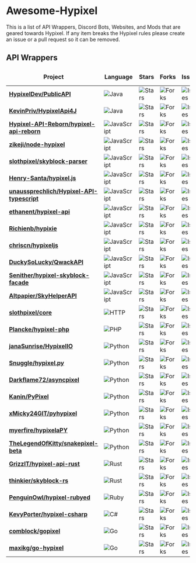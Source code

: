 # Awesome-Hypixel

This is a list of API Wrappers, Discord Bots, Websites, and Mods that are geared towards Hypixel. If any item breaks the Hypixel rules please create an issue or a pull request so it can be removed.

## API Wrappers

<table>
  <thead align="center">
    <tr border: none;>
      <td><b>Project</b></td>
      <td><b>Language</b></td>
      <td><b>Stars</b></td>
      <td><b>Forks</b></td>
      <td><b>Issues</b></td>
      <td><b>Pull requests</b></td>
      <td><b>Last Commit</b></td>
    </tr>
  </thead>
  <tbody>
    <tr>
      <td><a href="https://github.com/HypixelDev/PublicAPI"><b>HypixelDev/PublicAPI</b></a></td>
      <td><img alt="Java" src="https://img.shields.io/badge/java-%23ED8B00.svg?style=flat-square&logo=openjdk&logoColor=white"/></td>
      <td><img alt="Stars" src="https://img.shields.io/github/stars/HypixelDev/PublicAPI?style=flat-square&labelColor=343b41"/></td>
      <td><img alt="Forks" src="https://img.shields.io/github/forks/HypixelDev/PublicAPI?style=flat-square&labelColor=343b41"/></td>
      <td><img alt="Issues" src="https://img.shields.io/github/issues/HypixelDev/PublicAPI?style=flat-square&labelColor=343b41"/></td>
      <td><img alt="Pull Requests" src="https://img.shields.io/github/issues-pr/HypixelDev/PublicAPI?style=flat-square&labelColor=343b41"/></td>
      <td><img alt="Last Commit" src="https://img.shields.io/github/last-commit/HypixelDev/PublicAPI?style=flat-square&labelColor=343b41"></td>
    </tr>
    <tr>
      <td><a href="https://github.com/KevinPriv/HypixelApi4J"><b>KevinPriv/HypixelApi4J</b></a></td>
      <td><img alt="Java" src="https://img.shields.io/badge/java-%23ED8B00.svg?style=flat-square&logo=openjdk&logoColor=white"/></td>
      <td><img alt="Stars" src="https://img.shields.io/github/stars/KevinPriv/HypixelApi4J?style=flat-square&labelColor=343b41"/></td>
      <td><img alt="Forks" src="https://img.shields.io/github/forks/KevinPriv/HypixelApi4J?style=flat-square&labelColor=343b41"/></td>
      <td><img alt="Issues" src="https://img.shields.io/github/issues/KevinPriv/HypixelApi4J?style=flat-square&labelColor=343b41"/></td>
      <td><img alt="Pull Requests" src="https://img.shields.io/github/issues-pr/KevinPriv/HypixelApi4J?style=flat-square&labelColor=343b41"/></td>
      <td><img alt="Last Commit" src="https://img.shields.io/github/last-commit/KevinPriv/HypixelApi4J?style=flat-square&labelColor=343b41"></td>
    </tr>
    <tr>
      <td><a href="https://github.com/Hypixel-API-Reborn/hypixel-api-reborn"><b>Hypixel-API-Reborn/hypixel-api-reborn</b></a></td>
      <td><img alt="JavaScript" src="https://img.shields.io/badge/javascript-%23323330.svg?style=flat-square&logo=javascript&logoColor=%23F7DF1E"/></td>
      <td><img alt="Stars" src="https://img.shields.io/github/stars/Hypixel-API-Reborn/hypixel-api-reborn?style=flat-square&labelColor=343b41"/></td>
      <td><img alt="Forks" src="https://img.shields.io/github/forks/Hypixel-API-Reborn/hypixel-api-reborn?style=flat-square&labelColor=343b41"/></td>
      <td><img alt="Issues" src="https://img.shields.io/github/issues/Hypixel-API-Reborn/hypixel-api-reborn?style=flat-square&labelColor=343b41"/></td>
      <td><img alt="Pull Requests" src="https://img.shields.io/github/issues-pr/Hypixel-API-Reborn/hypixel-api-reborn?style=flat-square&labelColor=343b41"/></td>
      <td><img alt="Last Commit" src="https://img.shields.io/github/last-commit/Hypixel-API-Reborn/hypixel-api-reborn?style=flat-square&labelColor=343b41"></td>
    </tr>
    <tr>
      <td><a href="https://github.com/zikeji/node-hypixel"><b>zikeji/node-hypixel</b></a></td>
      <td><img alt="JavaScript" src="https://img.shields.io/badge/javascript-%23323330.svg?style=flat-square&logo=javascript&logoColor=%23F7DF1E"/></td>
      <td><img alt="Stars" src="https://img.shields.io/github/stars/zikeji/node-hypixel?style=flat-square&labelColor=343b41"/></td>
      <td><img alt="Forks" src="https://img.shields.io/github/forks/zikeji/node-hypixel?style=flat-square&labelColor=343b41"/></td>
      <td><img alt="Issues" src="https://img.shields.io/github/issues/zikeji/node-hypixel?style=flat-square&labelColor=343b41"/></td>
      <td><img alt="Pull Requests" src="https://img.shields.io/github/issues-pr/zikeji/node-hypixel?style=flat-square&labelColor=343b41"/></td>
      <td><img alt="Last Commit" src="https://img.shields.io/github/last-commit/zikeji/node-hypixel?style=flat-square&labelColor=343b41"></td>
    </tr>
    <tr>
      <td><a href="https://github.com/slothpixel/skyblock-parser"><b>slothpixel/skyblock-parser</b></a></td>
      <td><img alt="JavaScript" src="https://img.shields.io/badge/javascript-%23323330.svg?style=flat-square&logo=javascript&logoColor=%23F7DF1E"/></td>
      <td><img alt="Stars" src="https://img.shields.io/github/stars/slothpixel/skyblock-parser?style=flat-square&labelColor=343b41"/></td>
      <td><img alt="Forks" src="https://img.shields.io/github/forks/slothpixel/skyblock-parser?style=flat-square&labelColor=343b41"/></td>
      <td><img alt="Issues" src="https://img.shields.io/github/issues/slothpixel/skyblock-parser?style=flat-square&labelColor=343b41"/></td>
      <td><img alt="Pull Requests" src="https://img.shields.io/github/issues-pr/slothpixel/skyblock-parser?style=flat-square&labelColor=343b41"/></td>
      <td><img alt="Last Commit" src="https://img.shields.io/github/last-commit/slothpixel/skyblock-parser?style=flat-square&labelColor=343b41"></td>
    </tr>
    <tr>
      <td><a href="https://github.com/Henry-Santa/hypixel.js"><b>Henry-Santa/hypixel.js</b></a></td>
      <td><img alt="JavaScript" src="https://img.shields.io/badge/javascript-%23323330.svg?style=flat-square&logo=javascript&logoColor=%23F7DF1E"/></td>
      <td><img alt="Stars" src="https://img.shields.io/github/stars/Henry-Santa/hypixel.js?style=flat-square&labelColor=343b41"/></td>
      <td><img alt="Forks" src="https://img.shields.io/github/forks/Henry-Santa/hypixel.js?style=flat-square&labelColor=343b41"/></td>
      <td><img alt="Issues" src="https://img.shields.io/github/issues/Henry-Santa/hypixel.js?style=flat-square&labelColor=343b41"/></td>
      <td><img alt="Pull Requests" src="https://img.shields.io/github/issues-pr/Henry-Santa/hypixel.js?style=flat-square&labelColor=343b41"/></td>
      <td><img alt="Last Commit" src="https://img.shields.io/github/last-commit/Henry-Santa/hypixel.js?style=flat-square&labelColor=343b41"></td>
    </tr>
    <tr>
      <td><a href="https://github.com/unaussprechlich/Hypixel-API-typescript"><b>unaussprechlich/Hypixel-API-typescript</b></a></td>
      <td><img alt="JavaScript" src="https://img.shields.io/badge/javascript-%23323330.svg?style=flat-square&logo=javascript&logoColor=%23F7DF1E"/></td>
      <td><img alt="Stars" src="https://img.shields.io/github/stars/unaussprechlich/Hypixel-API-typescript?style=flat-square&labelColor=343b41"/></td>
      <td><img alt="Forks" src="https://img.shields.io/github/forks/unaussprechlich/Hypixel-API-typescript?style=flat-square&labelColor=343b41"/></td>
      <td><img alt="Issues" src="https://img.shields.io/github/issues/unaussprechlich/Hypixel-API-typescript?style=flat-square&labelColor=343b41"/></td>
      <td><img alt="Pull Requests" src="https://img.shields.io/github/issues-pr/unaussprechlich/Hypixel-API-typescript?style=flat-square&labelColor=343b41"/></td>
      <td><img alt="Last Commit" src="https://img.shields.io/github/last-commit/unaussprechlich/Hypixel-API-typescript?style=flat-square&labelColor=343b41"></td>
    </tr>
    <tr>
      <td><a href="https://github.com/ethanent/hypixel-api"><b>ethanent/hypixel-api</b></a></td>
      <td><img alt="JavaScript" src="https://img.shields.io/badge/javascript-%23323330.svg?style=flat-square&logo=javascript&logoColor=%23F7DF1E"/></td>
      <td><img alt="Stars" src="https://img.shields.io/github/stars/ethanent/hypixel-api?style=flat-square&labelColor=343b41"/></td>
      <td><img alt="Forks" src="https://img.shields.io/github/forks/ethanent/hypixel-api?style=flat-square&labelColor=343b41"/></td>
      <td><img alt="Issues" src="https://img.shields.io/github/issues/ethanent/hypixel-api?style=flat-square&labelColor=343b41"/></td>
      <td><img alt="Pull Requests" src="https://img.shields.io/github/issues-pr/ethanent/hypixel-api?style=flat-square&labelColor=343b41"/></td>
      <td><img alt="Last Commit" src="https://img.shields.io/github/last-commit/ethanent/hypixel-api?style=flat-square&labelColor=343b41"></td>
    </tr>
    <tr>
      <td><a href="https://github.com/Richienb/hypixie"><b>Richienb/hypixie</b></a></td>
      <td><img alt="JavaScript" src="https://img.shields.io/badge/javascript-%23323330.svg?style=flat-square&logo=javascript&logoColor=%23F7DF1E"/></td>
      <td><img alt="Stars" src="https://img.shields.io/github/stars/Richienb/hypixie?style=flat-square&labelColor=343b41"/></td>
      <td><img alt="Forks" src="https://img.shields.io/github/forks/Richienb/hypixie?style=flat-square&labelColor=343b41"/></td>
      <td><img alt="Issues" src="https://img.shields.io/github/issues/Richienb/hypixie?style=flat-square&labelColor=343b41"/></td>
      <td><img alt="Pull Requests" src="https://img.shields.io/github/issues-pr/Richienb/hypixie?style=flat-square&labelColor=343b41"/></td>
      <td><img alt="Last Commit" src="https://img.shields.io/github/last-commit/Richienb/hypixie?style=flat-square&labelColor=343b41"></td>
    </tr>
    <tr>
      <td><a href="https://github.com/chriscn/hypixeljs"><b>chriscn/hypixeljs</b></a></td>
      <td><img alt="JavaScript" src="https://img.shields.io/badge/javascript-%23323330.svg?style=flat-square&logo=javascript&logoColor=%23F7DF1E"/></td>
      <td><img alt="Stars" src="https://img.shields.io/github/stars/chriscn/hypixeljs?style=flat-square&labelColor=343b41"/></td>
      <td><img alt="Forks" src="https://img.shields.io/github/forks/chriscn/hypixeljs?style=flat-square&labelColor=343b41"/></td>
      <td><img alt="Issues" src="https://img.shields.io/github/issues/chriscn/hypixeljs?style=flat-square&labelColor=343b41"/></td>
      <td><img alt="Pull Requests" src="https://img.shields.io/github/issues-pr/chriscn/hypixeljs?style=flat-square&labelColor=343b41"/></td>
      <td><img alt="Last Commit" src="https://img.shields.io/github/last-commit/chriscn/hypixeljs?style=flat-square&labelColor=343b41"></td>
    </tr>
    <tr>
      <td><a href="https://github.com/DuckySoLucky/QwackAPI"><b>DuckySoLucky/QwackAPI</b></a></td>
      <td><img alt="JavaScript" src="https://img.shields.io/badge/javascript-%23323330.svg?style=flat-square&logo=javascript&logoColor=%23F7DF1E"/></td>
      <td><img alt="Stars" src="https://img.shields.io/github/stars/DuckySoLucky/QwackAPI?style=flat-square&labelColor=343b41"/></td>
      <td><img alt="Forks" src="https://img.shields.io/github/forks/DuckySoLucky/QwackAPI?style=flat-square&labelColor=343b41"/></td>
      <td><img alt="Issues" src="https://img.shields.io/github/issues/DuckySoLucky/QwackAPI?style=flat-square&labelColor=343b41"/></td>
      <td><img alt="Pull Requests" src="https://img.shields.io/github/issues-pr/DuckySoLucky/QwackAPI?style=flat-square&labelColor=343b41"/></td>
      <td><img alt="Last Commit" src="https://img.shields.io/github/last-commit/DuckySoLucky/QwackAPI?style=flat-square&labelColor=343b41"></td>
    </tr>
    <tr>
      <td><a href="https://github.com/Senither/hypixel-skyblock-facade"><b>Senither/hypixel-skyblock-facade</b></a></td>
      <td><img alt="JavaScript" src="https://img.shields.io/badge/javascript-%23323330.svg?style=flat-square&logo=javascript&logoColor=%23F7DF1E"/></td>
      <td><img alt="Stars" src="https://img.shields.io/github/stars/Senither/hypixel-skyblock-facade?style=flat-square&labelColor=343b41"/></td>
      <td><img alt="Forks" src="https://img.shields.io/github/forks/Senither/hypixel-skyblock-facade?style=flat-square&labelColor=343b41"/></td>
      <td><img alt="Issues" src="https://img.shields.io/github/issues/Senither/hypixel-skyblock-facade?style=flat-square&labelColor=343b41"/></td>
      <td><img alt="Pull Requests" src="https://img.shields.io/github/issues-pr/Senither/hypixel-skyblock-facade?style=flat-square&labelColor=343b41"/></td>
      <td><img alt="Last Commit" src="https://img.shields.io/github/last-commit/Senither/hypixel-skyblock-facade?style=flat-square&labelColor=343b41"></td>
    </tr>
    <tr>
      <td><a href="https://github.com/Altpapier/SkyHelperAPI"><b>Altpapier/SkyHelperAPI</b></a></td>
      <td><img alt="JavaScript" src="https://img.shields.io/badge/javascript-%23323330.svg?style=flat-square&logo=javascript&logoColor=%23F7DF1E"/></td>
      <td><img alt="Stars" src="https://img.shields.io/github/stars/Altpapier/SkyHelperAPI?style=flat-square&labelColor=343b41"/></td>
      <td><img alt="Forks" src="https://img.shields.io/github/forks/Altpapier/SkyHelperAPI?style=flat-square&labelColor=343b41"/></td>
      <td><img alt="Issues" src="https://img.shields.io/github/issues/Altpapier/SkyHelperAPI?style=flat-square&labelColor=343b41"/></td>
      <td><img alt="Pull Requests" src="https://img.shields.io/github/issues-pr/Altpapier/SkyHelperAPI?style=flat-square&labelColor=343b41"/></td>
      <td><img alt="Last Commit" src="https://img.shields.io/github/last-commit/Altpapier/SkyHelperAPI?style=flat-square&labelColor=343b41"></td>
    </tr>
    <tr>
      <td><a href="https://github.com/slothpixel/core"><b>slothpixel/core</b></a></td>
      <td><img alt="HTTP" src="https://img.shields.io/badge/HTTP-4298B8.svg?style=flat-square&logo=google%20chrome&logoColor=white)"/></td>
      <td><img alt="Stars" src="https://img.shields.io/github/stars/slothpixel/core?style=flat-square&labelColor=343b41"/></td>
      <td><img alt="Forks" src="https://img.shields.io/github/forks/slothpixel/core?style=flat-square&labelColor=343b41"/></td>
      <td><img alt="Issues" src="https://img.shields.io/github/issues/slothpixel/core?style=flat-square&labelColor=343b41"/></td>
      <td><img alt="Pull Requests" src="https://img.shields.io/github/issues-pr/slothpixel/core?style=flat-square&labelColor=343b41"/></td>
      <td><img alt="Last Commit" src="https://img.shields.io/github/last-commit/slothpixel/core?style=flat-square&labelColor=343b41"></td>
    </tr>
    <tr>
      <td><a href="https://github.com/Plancke/hypixel-php"><b>Plancke/hypixel-php</b></a></td>
      <td><img alt="PHP" src="https://img.shields.io/badge/php-%23777BB4.svg?style=flat-square&logo=php&logoColor=white"/></td>
      <td><img alt="Stars" src="https://img.shields.io/github/stars/Plancke/hypixel-php?style=flat-square&labelColor=343b41"/></td>
      <td><img alt="Forks" src="https://img.shields.io/github/forks/Plancke/hypixel-php?style=flat-square&labelColor=343b41"/></td>
      <td><img alt="Issues" src="https://img.shields.io/github/issues/Plancke/hypixel-php?style=flat-square&labelColor=343b41"/></td>
      <td><img alt="Pull Requests" src="https://img.shields.io/github/issues-pr/Plancke/hypixel-php?style=flat-square&labelColor=343b41"/></td>
      <td><img alt="Last Commit" src="https://img.shields.io/github/last-commit/Plancke/hypixel-php?style=flat-square&labelColor=343b41"></td>
    </tr>
    <tr>
      <td><a href="https://github.com/janaSunrise/HypixelIO"><b>janaSunrise/HypixelIO</b></a></td>
      <td><img alt="Python" src="https://img.shields.io/badge/python-3670A0?style=flat-square&logo=python&logoColor=ffdd54"/></td>
      <td><img alt="Stars" src="https://img.shields.io/github/stars/janaSunrise/HypixelIO?style=flat-square&labelColor=343b41"/></td>
      <td><img alt="Forks" src="https://img.shields.io/github/forks/janaSunrise/HypixelIO?style=flat-square&labelColor=343b41"/></td>
      <td><img alt="Issues" src="https://img.shields.io/github/issues/janaSunrise/HypixelIO?style=flat-square&labelColor=343b41"/></td>
      <td><img alt="Pull Requests" src="https://img.shields.io/github/issues-pr/janaSunrise/HypixelIO?style=flat-square&labelColor=343b41"/></td>
      <td><img alt="Last Commit" src="https://img.shields.io/github/last-commit/janaSunrise/HypixelIO?style=flat-square&labelColor=343b41"></td>
    </tr>
    <tr>
      <td><a href="https://github.com/Snuggle/hypixel.py"><b>Snuggle/hypixel.py</b></a></td>
      <td><img alt="Python" src="https://img.shields.io/badge/python-3670A0?style=flat-square&logo=python&logoColor=ffdd54"/></td>
      <td><img alt="Stars" src="https://img.shields.io/github/stars/Snuggle/hypixel.py?style=flat-square&labelColor=343b41"/></td>
      <td><img alt="Forks" src="https://img.shields.io/github/forks/Snuggle/hypixel.py?style=flat-square&labelColor=343b41"/></td>
      <td><img alt="Issues" src="https://img.shields.io/github/issues/Snuggle/hypixel.py?style=flat-square&labelColor=343b41"/></td>
      <td><img alt="Pull Requests" src="https://img.shields.io/github/issues-pr/Snuggle/hypixel.py?style=flat-square&labelColor=343b41"/></td>
      <td><img alt="Last Commit" src="https://img.shields.io/github/last-commit/Snuggle/hypixel.py?style=flat-square&labelColor=343b41"></td>
    </tr>
    <tr>
      <td><a href="https://github.com/Darkflame72/asyncpixel"><b>Darkflame72/asyncpixel</b></a></td>
      <td><img alt="Python" src="https://img.shields.io/badge/python-3670A0?style=flat-square&logo=python&logoColor=ffdd54"/></td>
      <td><img alt="Stars" src="https://img.shields.io/github/stars/Darkflame72/asyncpixel?style=flat-square&labelColor=343b41"/></td>
      <td><img alt="Forks" src="https://img.shields.io/github/forks/Darkflame72/asyncpixel?style=flat-square&labelColor=343b41"/></td>
      <td><img alt="Issues" src="https://img.shields.io/github/issues/Darkflame72/asyncpixel?style=flat-square&labelColor=343b41"/></td>
      <td><img alt="Pull Requests" src="https://img.shields.io/github/issues-pr/Darkflame72/asyncpixel?style=flat-square&labelColor=343b41"/></td>
      <td><img alt="Last Commit" src="https://img.shields.io/github/last-commit/Darkflame72/asyncpixel?style=flat-square&labelColor=343b41"></td>
    </tr>
    <tr>
      <td><a href="https://github.com/Kanin/PyPixel"><b>Kanin/PyPixel</b></a></td>
      <td><img alt="Python" src="https://img.shields.io/badge/python-3670A0?style=flat-square&logo=python&logoColor=ffdd54"/></td>
      <td><img alt="Stars" src="https://img.shields.io/github/stars/Kanin/PyPixel?style=flat-square&labelColor=343b41"/></td>
      <td><img alt="Forks" src="https://img.shields.io/github/forks/Kanin/PyPixel?style=flat-square&labelColor=343b41"/></td>
      <td><img alt="Issues" src="https://img.shields.io/github/issues/Kanin/PyPixel?style=flat-square&labelColor=343b41"/></td>
      <td><img alt="Pull Requests" src="https://img.shields.io/github/issues-pr/Kanin/PyPixel?style=flat-square&labelColor=343b41"/></td>
      <td><img alt="Last Commit" src="https://img.shields.io/github/last-commit/Kanin/PyPixel?style=flat-square&labelColor=343b41"></td>
    </tr>
    <tr>
      <td><a href="https://github.com/xMicky24GIT/pyhypixel"><b>xMicky24GIT/pyhypixel</b></a></td>
      <td><img alt="Python" src="https://img.shields.io/badge/python-3670A0?style=flat-square&logo=python&logoColor=ffdd54"/></td>
      <td><img alt="Stars" src="https://img.shields.io/github/stars/xMicky24GIT/pyhypixel?style=flat-square&labelColor=343b41"/></td>
      <td><img alt="Forks" src="https://img.shields.io/github/forks/xMicky24GIT/pyhypixel?style=flat-square&labelColor=343b41"/></td>
      <td><img alt="Issues" src="https://img.shields.io/github/issues/xMicky24GIT/pyhypixel?style=flat-square&labelColor=343b41"/></td>
      <td><img alt="Pull Requests" src="https://img.shields.io/github/issues-pr/xMicky24GIT/pyhypixel?style=flat-square&labelColor=343b41"/></td>
      <td><img alt="Last Commit" src="https://img.shields.io/github/last-commit/xMicky24GIT/pyhypixel?style=flat-square&labelColor=343b41"></td>
    </tr>
    <tr>
      <td><a href="https://github.com/myerfire/hypixelaPY"><b>myerfire/hypixelaPY</b></a></td>
      <td><img alt="Python" src="https://img.shields.io/badge/python-3670A0?style=flat-square&logo=python&logoColor=ffdd54"/></td>
      <td><img alt="Stars" src="https://img.shields.io/github/stars/myerfire/hypixelaPY?style=flat-square&labelColor=343b41"/></td>
      <td><img alt="Forks" src="https://img.shields.io/github/forks/myerfire/hypixelaPY?style=flat-square&labelColor=343b41"/></td>
      <td><img alt="Issues" src="https://img.shields.io/github/issues/myerfire/hypixelaPY?style=flat-square&labelColor=343b41"/></td>
      <td><img alt="Pull Requests" src="https://img.shields.io/github/issues-pr/myerfire/hypixelaPY?style=flat-square&labelColor=343b41"/></td>
      <td><img alt="Last Commit" src="https://img.shields.io/github/last-commit/myerfire/hypixelaPY?style=flat-square&labelColor=343b41"></td>
    </tr>
    <tr>
      <td><a href="https://github.com/TheLegendOfKitty/snakepixel-beta"><b>TheLegendOfKitty/snakepixel-beta</b></a></td>
      <td><img alt="Python" src="https://img.shields.io/badge/python-3670A0?style=flat-square&logo=python&logoColor=ffdd54"/></td>
      <td><img alt="Stars" src="https://img.shields.io/github/stars/TheLegendOfKitty/snakepixel-beta?style=flat-square&labelColor=343b41"/></td>
      <td><img alt="Forks" src="https://img.shields.io/github/forks/TheLegendOfKitty/snakepixel-beta?style=flat-square&labelColor=343b41"/></td>
      <td><img alt="Issues" src="https://img.shields.io/github/issues/TheLegendOfKitty/snakepixel-beta?style=flat-square&labelColor=343b41"/></td>
      <td><img alt="Pull Requests" src="https://img.shields.io/github/issues-pr/TheLegendOfKitty/snakepixel-beta?style=flat-square&labelColor=343b41"/></td>
      <td><img alt="Last Commit" src="https://img.shields.io/github/last-commit/TheLegendOfKitty/snakepixel-beta?style=flat-square&labelColor=343b41"></td>
    </tr>
    <tr>
      <td><a href="https://github.com/GrizzlT/hypixel-api-rust"><b>GrizzlT/hypixel-api-rust</b></a></td>
      <td><img alt="Rust" src="https://img.shields.io/badge/rust-%23000000.svg?style=flat-square&logo=rust&logoColor=white"/></td>
      <td><img alt="Stars" src="https://img.shields.io/github/stars/GrizzlT/hypixel-api-rust?style=flat-square&labelColor=343b41"/></td>
      <td><img alt="Forks" src="https://img.shields.io/github/forks/GrizzlT/hypixel-api-rust?style=flat-square&labelColor=343b41"/></td>
      <td><img alt="Issues" src="https://img.shields.io/github/issues/GrizzlT/hypixel-api-rust?style=flat-square&labelColor=343b41"/></td>
      <td><img alt="Pull Requests" src="https://img.shields.io/github/issues-pr/GrizzlT/hypixel-api-rust?style=flat-square&labelColor=343b41"/></td>
      <td><img alt="Last Commit" src="https://img.shields.io/github/last-commit/GrizzlT/hypixel-api-rust?style=flat-square&labelColor=343b41"></td>
    </tr>
    <tr>
      <td><a href="https://github.com/thinkier/skyblock-rs"><b>thinkier/skyblock-rs</b></a></td>
      <td><img alt="Rust" src="https://img.shields.io/badge/rust-%23000000.svg?style=flat-square&logo=rust&logoColor=white"/></td>
      <td><img alt="Stars" src="https://img.shields.io/github/stars/thinkier/skyblock-rs?style=flat-square&labelColor=343b41"/></td>
      <td><img alt="Forks" src="https://img.shields.io/github/forks/thinkier/skyblock-rs?style=flat-square&labelColor=343b41"/></td>
      <td><img alt="Issues" src="https://img.shields.io/github/issues/thinkier/skyblock-rs?style=flat-square&labelColor=343b41"/></td>
      <td><img alt="Pull Requests" src="https://img.shields.io/github/issues-pr/thinkier/skyblock-rs?style=flat-square&labelColor=343b41"/></td>
      <td><img alt="Last Commit" src="https://img.shields.io/github/last-commit/thinkier/skyblock-rs?style=flat-square&labelColor=343b41"></td>
    </tr>
    <tr>
      <td><a href="https://github.com/PenguinOwl/hypixel-rubyed"><b>PenguinOwl/hypixel-rubyed</b></a></td>
      <td><img alt="Ruby" src="https://img.shields.io/badge/ruby-%23CC342D.svg?style=flat-square&logo=ruby&logoColor=white"/></td>
      <td><img alt="Stars" src="https://img.shields.io/github/stars/PenguinOwl/hypixel-rubyed?style=flat-square&labelColor=343b41"/></td>
      <td><img alt="Forks" src="https://img.shields.io/github/forks/PenguinOwl/hypixel-rubyed?style=flat-square&labelColor=343b41"/></td>
      <td><img alt="Issues" src="https://img.shields.io/github/issues/PenguinOwl/hypixel-rubyed?style=flat-square&labelColor=343b41"/></td>
      <td><img alt="Pull Requests" src="https://img.shields.io/github/issues-pr/PenguinOwl/hypixel-rubyed?style=flat-square&labelColor=343b41"/></td>
      <td><img alt="Last Commit" src="https://img.shields.io/github/last-commit/PenguinOwl/hypixel-rubyed?style=flat-square&labelColor=343b41"></td>
    </tr>
    <tr>
      <td><a href="https://github.com/KevyPorter/hypixel-csharp"><b>KevyPorter/hypixel-csharp</b></a></td>
      <td><img alt="C#" src="https://img.shields.io/badge/c%23-%23239120.svg?style=flat-square&logo=c-sharp&logoColor=white"/></td>
      <td><img alt="Stars" src="https://img.shields.io/github/stars/KevyPorter/hypixel-csharp?style=flat-square&labelColor=343b41"/></td>
      <td><img alt="Forks" src="https://img.shields.io/github/forks/KevyPorter/hypixel-csharp?style=flat-square&labelColor=343b41"/></td>
      <td><img alt="Issues" src="https://img.shields.io/github/issues/KevyPorter/hypixel-csharp?style=flat-square&labelColor=343b41"/></td>
      <td><img alt="Pull Requests" src="https://img.shields.io/github/issues-pr/KevyPorter/hypixel-csharp?style=flat-square&labelColor=343b41"/></td>
      <td><img alt="Last Commit" src="https://img.shields.io/github/last-commit/KevyPorter/hypixel-csharp?style=flat-square&labelColor=343b41"></td>
    </tr>
    <tr>
      <td><a href="https://github.com/comblock/gopixel"><b>comblock/gopixel</b></a></td>
      <td><img alt="Go" src="https://img.shields.io/badge/go-%2300ADD8.svg?style=flat-square&logo=go&logoColor=white"/></td>
      <td><img alt="Stars" src="https://img.shields.io/github/stars/comblock/gopixel?style=flat-square&labelColor=343b41"/></td>
      <td><img alt="Forks" src="https://img.shields.io/github/forks/comblock/gopixel?style=flat-square&labelColor=343b41"/></td>
      <td><img alt="Issues" src="https://img.shields.io/github/issues/comblock/gopixel?style=flat-square&labelColor=343b41"/></td>
      <td><img alt="Pull Requests" src="https://img.shields.io/github/issues-pr/comblock/gopixel?style=flat-square&labelColor=343b41"/></td>
      <td><img alt="Last Commit" src="https://img.shields.io/github/last-commit/comblock/gopixel?style=flat-square&labelColor=343b41"></td>
    </tr>
    <tr>
      <td><a href="https://github.com/maxikg/go-hypixel"><b>maxikg/go-hypixel</b></a></td>
      <td><img alt="Go" src="https://img.shields.io/badge/go-%2300ADD8.svg?style=flat-square&logo=go&logoColor=white"/></td>
      <td><img alt="Stars" src="https://img.shields.io/github/stars/maxikg/go-hypixel?style=flat-square&labelColor=343b41"/></td>
      <td><img alt="Forks" src="https://img.shields.io/github/forks/maxikg/go-hypixel?style=flat-square&labelColor=343b41"/></td>
      <td><img alt="Issues" src="https://img.shields.io/github/issues/maxikg/go-hypixel?style=flat-square&labelColor=343b41"/></td>
      <td><img alt="Pull Requests" src="https://img.shields.io/github/issues-pr/maxikg/go-hypixel?style=flat-square&labelColor=343b41"/></td>
      <td><img alt="Last Commit" src="https://img.shields.io/github/last-commit/maxikg/go-hypixel?style=flat-square&labelColor=343b41"></td>
    </tr>
  </tbody>
</table>
